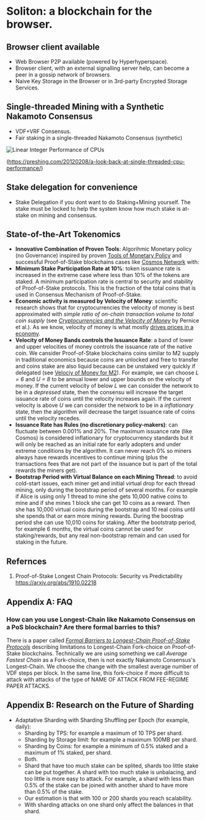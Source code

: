 # Soliton: a blockchain for the browser.

## Browser client available

* Web Browser P2P available (powered by Hyperhyperspace).
* Browser client, with an external signalling server help, can become a peer in a gossip network of browsers.
* Naive Key Storage in the Browser or in 3rd-party Encrypted Storage Services.

## Single-threaded Mining with a Synthetic Nakamoto Consensus

- VDF+VRF Consensus.
- Fair staking in a single-threaded Nakamoto Consensus (synthetic)

![Linear Integer Performance of CPUs](https://preshing.com/images/integer-perf.png)

(https://preshing.com/20120208/a-look-back-at-single-threaded-cpu-performance/)


## Stake delegation for convenience

- Stake Delegation if you dont want to do Staking+Mining yourself. The stake must be locked to help the system know how much stake is at-stake on mining and consensus.

## State-of-the-Art Tokenomics

* **Innovative Combination of Proven Tools**: Algorihmic Monetary policy (no Governance) inspired by proven [Tools of Monetary Policy](https://www.youtube.com/watch?v=rcPEkmstDek) and successful Proof-of-Stake blockchains cases like [Cosmos Network](https://www.coindesk.com/crypto/cosmos) with:
* **Minimum Stake Participation Rate at 10%**: token issuance rate is increased in the extreme case where less than 10% of the tokens are staked. A minimum participation rate is central to security and stability of Proof-of-Stake protocols. This is the fraction of the total coins that is used in Consensus Mechanism of Proof-of-Stake.
* **Economic activity is measured by Velocity of Money**: scientific research shows that for cryptocurrencies the velocity of money is best approximated with *simple ratio of on-chain transaction volume to total coin supply* (see *[Cryptocurrencies and the Velocity of Money](https://assets.pubpub.org/wnsz73oz/11581338940687.pdf)* by Pernice et al.). As we know, velocity of money is what mostly [drives prices in a economy](https://www.youtube.com/watch?v=stfSnPaaK04).
* **Velocity of Money Bands controls the Issuance Rate**: a band of lower and upper velocities of money controls the issuance rate of the native coin. We cansider Proof-of-Stake blockchains coins similar to M2 supply in traditional economics because coins are unlocked and free to transfer and coins stake are also liquid because can be unstaked very quickly if delegated (see [Velociy of Money for M2](https://fred.stlouisfed.org/series/M2V)). For example, we can choose *L = 6* and *U = 8* to be annual lower and upper bounds on the velocity of money. If the current velocity of below *L* we can consider the network to be in a *depressed* state, then the consensu will increase the target issuance rate of coins until the velocity increases again. If the current velocity is above *U* we can consider the network to be in a *inflationary* state, then the algorithm will decrease the target issuance rate of coins until the velocity recedes.
* **Issuance Rate has Rules (no discretionary policy-makers)**: can fluctuate between 0.001% and 20%. The maximum issuance rate (like Cosmos) is considered inflationary for cryptocurrency standards but it will only be reached as an initial rate for early adopters and under extreme conditions by the algorithm. It can never reach 0% so miners always have rewards incentives to continue mining (plus the transactions fees that are not part of the issuance but is part of the total rewards the miners get).
* **Bootstrap Period with Virtual Balance on each Mining Thread**: to avoid cold-start issues, each miner get and initial virtual drop for each thread mining, only during the bootstrap period of several months. For example if Alice is using only 1 thread to mine she gets 10,000 native coins to mine and if she mines 1 block she can get 10 coins as a reward. Then she has 10,000 virtual coins during the bootstrap and 10 real coins until she spends that or earn more mining rewards. During the boostrap period she can use 10,010 coins for staking. After the bootstratp period, for example 6 months, the virtual coins cannot be used for staking/rewards, but any real non-bootstrap remain and can used for staking in the future.

## Refernces

1. Proof-of-Stake Longest Chain Protocols: Security vs Predictability https://arxiv.org/abs/1910.02218

## Appendix A: FAQ

### How can you use Longest-Chain like Nakamoto Consensus on a PoS blockchain? Are there formal barries to this?

There is a paper called *[Formal Barriers to Longest-Chain Proof-of-Stake Protocols](https://arxiv.org/pdf/1809.06528.pdf)* describing limitations to Longest-Chain Fork-choice on Proof-of-Stake blockchains.
Technically we are using something we call *Average Fastest Chain* as a Fork-choice, then is not exactly Nakamoto Consensus's Longest-Chain. We choose the change with the smallest average number of VDF steps per block. In the same line, this fork-choice if more difficult to attack with attacks of the type of NAME OF ATTACK FROM FEE-REGIME PAPER ATTACKS.


## Appendix B: Research on the Future of Sharding

- Adaptative Sharding with Sharding Shuffling per Epoch (for example, daily):
  * Sharding by TPS: for example a maximum of 10 TPS per shard.
  * Sharding by Storage limit: for example a maximum 100MB per shard.
  * Sharding by Coins: for example a minimum of 0.5% staked and a maximum of 1% staked, per shard.
  * Both.
  * Shard that have too much stake can be splited, shards too little stake can be put together. A shard with too much stake is unbalacing, and too little is more easy to attack. For example, a shard with less than 0.5% of the stake can be joined with another shard to have more than 0.5% of the stake.
  * Our estimation is that with 100 or 200 shards you reach scalability.
  * With sharding attacks on one shard only affect the balances in that shard.



